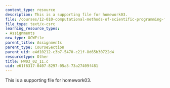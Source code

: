 ```yaml
---
content_type: resource
description: This is a supporting file for homework03.
file: /courses/12-010-computational-methods-of-scientific-programming-fall-2011/e61f63170407829705a373a27409f481_HW03_02_11.c
file_type: text/x-csrc
learning_resource_types:
- Assignments
ocw_type: OCWFile
parent_title: Assignments
parent_type: CourseSection
parent_uid: e4d10212-c3b7-5470-c21f-8d65b30722d4
resourcetype: Other
title: HW03_02_11.c
uid: e61f6317-0407-8297-05a3-73a27409f481
---
```

This is a supporting file for homework03.

